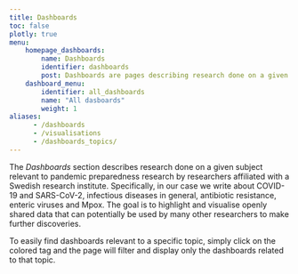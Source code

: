 ```yaml
---
title: Dashboards
toc: false
plotly: true
menu:
    homepage_dashboards:
        name: Dashboards
        identifier: dashboards
        post: Dashboards are pages describing research done on a given subject. They include visualisations of and links to data from the research groups(s) involved. <a href="/dashboards/">See all dashboards <i class="bi bi-arrow-right-circle-fill"></i></a>
    dashboard_menu:
        identifier: all_dashboards
        name: "All dasboards"
        weight: 1
aliases:
      - /dashboards
      - /visualisations
      - /dashboards_topics/
---
```


The *Dashboards* section describes research done on a given subject relevant to pandemic preparedness research by researchers affiliated with a Swedish research institute. Specifically, in our case we write about COVID-19 and SARS-CoV-2, infectious diseases in general, antibiotic resistance, enteric viruses and Mpox. The goal is to highlight and visualise openly shared data that can potentially be used by many other researchers to make further discoveries.

To easily find dashboards relevant to a specific topic, simply click on the colored tag and the page will filter and display only the dashboards related to that topic.
  